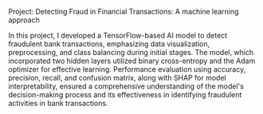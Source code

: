 
Project: Detecting Fraud in Financial Transactions: A machine learning approach

In this project, I developed a TensorFlow-based AI model to detect fraudulent bank transactions, emphasizing data visualization, preprocessing, and class balancing during initial stages. The model, which incorporated two hidden layers utilized binary cross-entropy and the Adam optimizer for effective learning. Performance evaluation using accuracy, precision, recall, and confusion matrix, along with SHAP for model interpretability, ensured a comprehensive understanding of the model's decision-making process and its effectiveness in identifying fraudulent activities in bank transactions.
